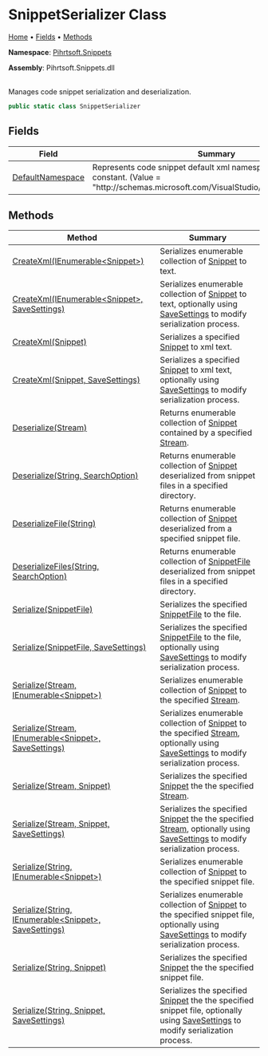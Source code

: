 # SnippetSerializer Class

[Home](../../../README.md) &#x2022; [Fields](#fields) &#x2022; [Methods](#methods)

**Namespace**: [Pihrtsoft.Snippets](../README.md)

**Assembly**: Pihrtsoft\.Snippets\.dll

\
Manages code snippet serialization and deserialization\.

```csharp
public static class SnippetSerializer
```

## Fields

| Field | Summary |
| ----- | ------- |
| [DefaultNamespace](DefaultNamespace/README.md) | Represents code snippet default xml namespace\. This field is a constant\. \(Value = "http://schemas\.microsoft\.com/VisualStudio/2005/CodeSnippet"\) |

## Methods

| Method | Summary |
| ------ | ------- |
| [CreateXml(IEnumerable\<Snippet>)](CreateXml/README.md#Pihrtsoft_Snippets_SnippetSerializer_CreateXml_System_Collections_Generic_IEnumerable_Pihrtsoft_Snippets_Snippet__) | Serializes enumerable collection of [Snippet](../Snippet/README.md) to text\. |
| [CreateXml(IEnumerable\<Snippet>, SaveSettings)](CreateXml/README.md#Pihrtsoft_Snippets_SnippetSerializer_CreateXml_System_Collections_Generic_IEnumerable_Pihrtsoft_Snippets_Snippet__Pihrtsoft_Snippets_SaveSettings_) | Serializes enumerable collection of [Snippet](../Snippet/README.md) to text, optionally using [SaveSettings](../SaveSettings/README.md) to modify serialization process\. |
| [CreateXml(Snippet)](CreateXml/README.md#Pihrtsoft_Snippets_SnippetSerializer_CreateXml_Pihrtsoft_Snippets_Snippet_) | Serializes a specified [Snippet](../Snippet/README.md) to xml text\. |
| [CreateXml(Snippet, SaveSettings)](CreateXml/README.md#Pihrtsoft_Snippets_SnippetSerializer_CreateXml_Pihrtsoft_Snippets_Snippet_Pihrtsoft_Snippets_SaveSettings_) | Serializes a specified [Snippet](../Snippet/README.md) to xml text, optionally using [SaveSettings](../SaveSettings/README.md) to modify serialization process\. |
| [Deserialize(Stream)](Deserialize/README.md#Pihrtsoft_Snippets_SnippetSerializer_Deserialize_System_IO_Stream_) | Returns enumerable collection of [Snippet](../Snippet/README.md) contained by a specified [Stream](https://docs.microsoft.com/en-us/dotnet/api/system.io.stream)\. |
| [Deserialize(String, SearchOption)](Deserialize/README.md#Pihrtsoft_Snippets_SnippetSerializer_Deserialize_System_String_System_IO_SearchOption_) | Returns enumerable collection of [Snippet](../Snippet/README.md) deserialized from snippet files in a specified directory\. |
| [DeserializeFile(String)](DeserializeFile/README.md) | Returns enumerable collection of [Snippet](../Snippet/README.md) deserialized from a specified snippet file\. |
| [DeserializeFiles(String, SearchOption)](DeserializeFiles/README.md) | Returns enumerable collection of [SnippetFile](../SnippetFile/README.md) deserialized from snippet files in a specified directory\. |
| [Serialize(SnippetFile)](Serialize/README.md#Pihrtsoft_Snippets_SnippetSerializer_Serialize_Pihrtsoft_Snippets_SnippetFile_) | Serializes the specified [SnippetFile](../SnippetFile/README.md) to the file\. |
| [Serialize(SnippetFile, SaveSettings)](Serialize/README.md#Pihrtsoft_Snippets_SnippetSerializer_Serialize_Pihrtsoft_Snippets_SnippetFile_Pihrtsoft_Snippets_SaveSettings_) | Serializes the specified [SnippetFile](../SnippetFile/README.md) to the file, optionally using [SaveSettings](../SaveSettings/README.md) to modify serialization process\. |
| [Serialize(Stream, IEnumerable\<Snippet>)](Serialize/README.md#Pihrtsoft_Snippets_SnippetSerializer_Serialize_System_IO_Stream_System_Collections_Generic_IEnumerable_Pihrtsoft_Snippets_Snippet__) | Serializes enumerable collection of [Snippet](../Snippet/README.md) to the specified [Stream](https://docs.microsoft.com/en-us/dotnet/api/system.io.stream)\. |
| [Serialize(Stream, IEnumerable\<Snippet>, SaveSettings)](Serialize/README.md#Pihrtsoft_Snippets_SnippetSerializer_Serialize_System_IO_Stream_System_Collections_Generic_IEnumerable_Pihrtsoft_Snippets_Snippet__Pihrtsoft_Snippets_SaveSettings_) | Serializes enumerable collection of [Snippet](../Snippet/README.md) to the specified [Stream](https://docs.microsoft.com/en-us/dotnet/api/system.io.stream), optionally using [SaveSettings](../SaveSettings/README.md) to modify serialization process\. |
| [Serialize(Stream, Snippet)](Serialize/README.md#Pihrtsoft_Snippets_SnippetSerializer_Serialize_System_IO_Stream_Pihrtsoft_Snippets_Snippet_) | Serializes the specified [Snippet](../Snippet/README.md) the the specified [Stream](https://docs.microsoft.com/en-us/dotnet/api/system.io.stream)\. |
| [Serialize(Stream, Snippet, SaveSettings)](Serialize/README.md#Pihrtsoft_Snippets_SnippetSerializer_Serialize_System_IO_Stream_Pihrtsoft_Snippets_Snippet_Pihrtsoft_Snippets_SaveSettings_) | Serializes the specified [Snippet](../Snippet/README.md) the the specified [Stream](https://docs.microsoft.com/en-us/dotnet/api/system.io.stream), optionally using [SaveSettings](../SaveSettings/README.md) to modify serialization process\. |
| [Serialize(String, IEnumerable\<Snippet>)](Serialize/README.md#Pihrtsoft_Snippets_SnippetSerializer_Serialize_System_String_System_Collections_Generic_IEnumerable_Pihrtsoft_Snippets_Snippet__) | Serializes enumerable collection of [Snippet](../Snippet/README.md) to the specified snippet file\. |
| [Serialize(String, IEnumerable\<Snippet>, SaveSettings)](Serialize/README.md#Pihrtsoft_Snippets_SnippetSerializer_Serialize_System_String_System_Collections_Generic_IEnumerable_Pihrtsoft_Snippets_Snippet__Pihrtsoft_Snippets_SaveSettings_) | Serializes enumerable collection of [Snippet](../Snippet/README.md) to the specified snippet file, optionally using [SaveSettings](../SaveSettings/README.md) to modify serialization process\. |
| [Serialize(String, Snippet)](Serialize/README.md#Pihrtsoft_Snippets_SnippetSerializer_Serialize_System_String_Pihrtsoft_Snippets_Snippet_) | Serializes the specified [Snippet](../Snippet/README.md) the the specified snippet file\. |
| [Serialize(String, Snippet, SaveSettings)](Serialize/README.md#Pihrtsoft_Snippets_SnippetSerializer_Serialize_System_String_Pihrtsoft_Snippets_Snippet_Pihrtsoft_Snippets_SaveSettings_) | Serializes the specified [Snippet](../Snippet/README.md) the the specified snippet file, optionally using [SaveSettings](../SaveSettings/README.md) to modify serialization process\. |

